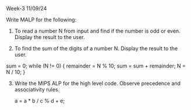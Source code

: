 Week-3
11/09/24

Write MALP for the following:

1. To read a number N from input and find if the number is odd or even. Display the result to the user.

2. To find the sum of the digits of a number N. Display the result to the user.

sum = 0;
while (N != 0)
{
      remainder = N % 10;
      sum       = sum + remainder;
      N         = N / 10;
}

3. Write the MIPS ALP for the high level code. Observe precedence and associativity rules.

   a  = a * b / c % d + e;
